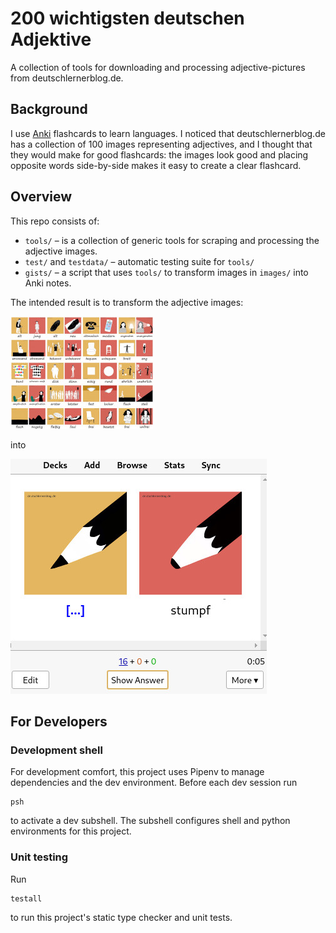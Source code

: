 # 200 wichtigsten deutschen Adjektive

A collection of tools for downloading and processing adjective-pictures from
deutschlernerblog.de.

## Background

I use [Anki](https://apps.ankiweb.net/) flashcards to learn languages. I noticed
that deutschlernerblog.de has a collection of 100 images representing
adjectives, and I thought that they would make for good flashcards: the images
look good and placing opposite words side-by-side makes it easy to create a
clear flashcard.

## Overview

This repo consists of:

* `tools/` &ndash; is a collection of generic tools for scraping and processing
  the adjective images.
* `test/` and `testdata/` &ndash; automatic testing suite for `tools/`
* `gists/` &ndash; a script that uses `tools/` to transform images in `images/`
  into Anki notes.

The intended result is to transform the adjective images:

![](README-imgs/source.jpg)

into

![](README-imgs/example-after.jpg)

## For Developers

### Development shell

For development comfort, this project  uses Pipenv to manage dependencies and
the dev environment. Before each dev session run

    psh

to activate a dev subshell. The subshell configures shell and python
environments for this project.

### Unit testing

Run

    testall

to run this project's static type checker and unit tests.
